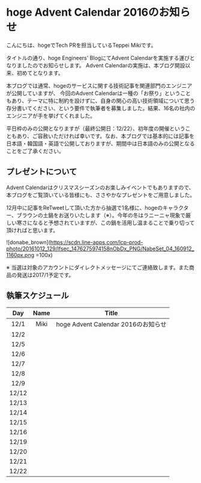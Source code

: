 # hoge Advent Calendar 2016のお知らせ

こんにちは、hogeでTech PRを担当しているTeppei Mikiです。

タイトルの通り、hoge Engineers' BlogにてAdvent Calendarを実施する運びとなりましたのでお知らせします。
Advent Calendarの実施は、本ブログ開設以来、初めてとなります。

本ブログでは通常、hogeのサービスに関する技術記事を関連部門のエンジニアが公開していますが、
今回のAdvent Calendarは一種の「お祭り」ということもあり、テーマに特に制約を設けずに、自身の関心の高い技術領域について思う存分書いてください、という要件で執筆者を募集しました。結果、16名の社内のエンジニアが手を挙げてくれました。

平日枠のみの公開となりますが（最終公開日：12/22）、初年度の開催ということもあり、ご容赦いただければ幸いです。なお、本ブログでは基本的には記事を日本語・韓国語・英語で公開しておりますが、期間中は日本語のみの公開となることをご了承ください。

## プレゼントについて
Advent Calendarはクリスマスシーズンのお楽しみイベントでもありますので、本ブログをご覧頂いている皆様にも、ささやかなプレゼントをご用意しました。

12月中に記事をReTweetして頂いた方から抽選で1名様に、hogeのキャラクター、ブラウンの土鍋をお送りいたします（※）。今年の冬はラニーニャ現象で厳しい寒さになると予想されていますが、この鍋を活用し温まることで乗り切って頂ければと思います。

![donabe_brown](https://scdn.line-apps.com/lcp-prod-photo/20161012_129/lfsec_1476275974158nObDx_PNG/NabeSet_04_160912_1160px.png =100x)

※ 当選は対象のアカウントにダイレクトメッセージにてご連絡致します。また商品の発送は2017/1予定です。

## 執筆スケジュール

| Day | Name | Title |
| :---: | :---: | :---: |
| 12/1 | Miki | hoge Advent Calendar 2016のお知らせ |
| 12/2 |  |  |
| 12/5 |  |  |
| 12/6 |  |  |
| 12/7 |  |  |
| 12/8 |  |  |
| 12/9 |  |  |
| 12/12 |  |  |
| 12/13 |  |  |
| 12/14 |  |  |
| 12/15 |  |  |
| 12/16 |  |  |
| 12/19 |  |  |
| 12/20 |  |  |
| 12/21 |  |  |
| 12/22 |  |  |
